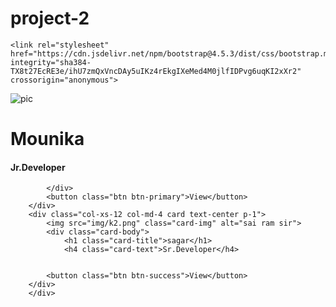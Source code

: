 # project-2 
<!DOCTYPE html>
<html>
<head>
	<meta name="viewport" content="width=device-width, initial-scale=1.0">
	<title>Profile Cards</title>
	
	<link rel="stylesheet" href="https://cdn.jsdelivr.net/npm/bootstrap@4.5.3/dist/css/bootstrap.min.css" integrity="sha384-TX8t27EcRE3e/ihU7zmQxVncDAy5uIKz4rEkgIXeMed4M0jlfIDPvg6uqKI2xXr2" crossorigin="anonymous">
</head>
<body>
	<div class="row">
		<div class="col-xs-12 col-md-4 card text-center p-1">
			<img src="img/g1.png" class="card-img" alt="pic">
			<div class="card-body">
				<h1 class="card-title">Mounika</h1>
				<h4 class="card-text">Jr.Developer</h4>
				
			</div>
			<button class="btn btn-primary">View</button>
		</div>
		<div class="col-xs-12 col-md-4 card text-center p-1">
			<img src="img/k2.png" class="card-img" alt="sai ram sir">
			<div class="card-body">
				<h1 class="card-title">sagar</h1>
				<h4 class="card-text">Sr.Developer</h4>
				
		
			<button class="btn btn-success">View</button>
		</div>
		</div>
		
</div>
</body>
</html>
